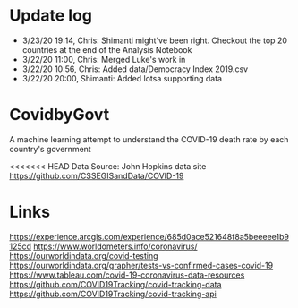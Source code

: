 # Update log
* 3/23/20 19:14, Chris: Shimanti might've been right. Checkout the top 20 countries at the end of the Analysis Notebook
* 3/22/20 11:00, Chris: Merged Luke's work in
* 3/22/20 10:56, Chris: Added data/Democracy Index 2019.csv
* 3/22/20 20:00, Shimanti: Added lotsa supporting data

# CovidbyGovt
A machine learning attempt to understand the COVID-19 death rate by each country's government

<<<<<<< HEAD
Data Source:
John Hopkins data site
https://github.com/CSSEGISandData/COVID-19


# Links
https://experience.arcgis.com/experience/685d0ace521648f8a5beeeee1b9125cd
https://www.worldometers.info/coronavirus/
https://ourworldindata.org/covid-testing
https://ourworldindata.org/grapher/tests-vs-confirmed-cases-covid-19
https://www.tableau.com/covid-19-coronavirus-data-resources
https://github.com/COVID19Tracking/covid-tracking-data
https://github.com/COVID19Tracking/covid-tracking-api

